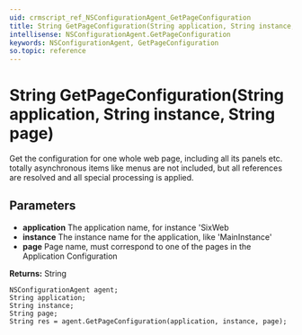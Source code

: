```yaml
---
uid: crmscript_ref_NSConfigurationAgent_GetPageConfiguration
title: String GetPageConfiguration(String application, String instance, String page)
intellisense: NSConfigurationAgent.GetPageConfiguration
keywords: NSConfigurationAgent, GetPageConfiguration
so.topic: reference
---
```


# String GetPageConfiguration(String application, String instance, String page)

Get the configuration for one whole web page, including all its panels etc.  totally asynchronous items like menus are not included, but all references are resolved and all special processing is applied.

## Parameters

* **application** The application name, for instance 'SixWeb
* **instance** The instance name for the application, like 'MainInstance'
* **page** Page name, must correspond to one of the pages in the Application Configuration

**Returns:** String

```crmscript
NSConfigurationAgent agent;
String application;
String instance;
String page;
String res = agent.GetPageConfiguration(application, instance, page);
```

